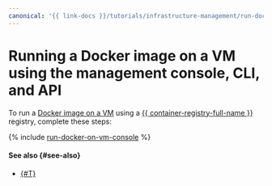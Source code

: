 ```yaml
---
canonical: '{{ link-docs }}/tutorials/infrastructure-management/run-docker-on-vm/console'
---
```


# Running a Docker image on a VM using the management console, CLI, and API

To run a [Docker image on a VM](index.md) using a [{{ container-registry-full-name }}](../../../container-registry/) registry, complete these steps:

{% include [run-docker-on-vm-console](../../../_tutorials/infrastructure/run-docker-on-vm-console.md) %}

#### See also {#see-also}

* [{#T}](terraform.md)